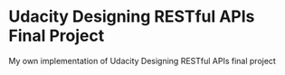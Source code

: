 # Udacity Designing RESTful APIs Final Project
My own implementation of Udacity Designing RESTful APIs final project
